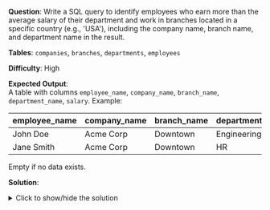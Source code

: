 **Question**: Write a SQL query to identify employees who earn more than the average salary of their department and work in branches located in a specific country (e.g., 'USA'), including the company name, branch name, and department name in the result.

**Tables**: `companies`, `branches`, `departments`, `employees`

**Difficulty**: High

**Expected Output**:  
A table with columns `employee_name`, `company_name`, `branch_name`, `department_name`, `salary`. Example:

| employee_name | company_name  | branch_name | department_name | salary   |
|---------------|---------------|-------------|-----------------|----------|
| John Doe      | Acme Corp     | Downtown    | Engineering     | 75000.00 |
| Jane Smith    | Acme Corp     | Downtown    | HR              | 65000.00 |

Empty if no data exists.

**Solution**:
<details>
<summary>Click to show/hide the solution</summary>

```sql
SELECT 
    CONCAT(e.first_name, ' ', e.last_name) AS employee_name,
    c.name AS company_name,
    b.name AS branch_name,
    d.name AS department_name,
    e.salary
FROM employees e
JOIN departments d ON e.department_id = d.id
JOIN branches b ON d.branch_id = b.id
JOIN companies c ON b.company_id = c.id
WHERE e.salary > (
    SELECT AVG(salary)
    FROM employees e2
    WHERE e2.department_id = e.department_id
)
AND b.country = 'USA'
ORDER BY e.salary DESC;
```
</details>